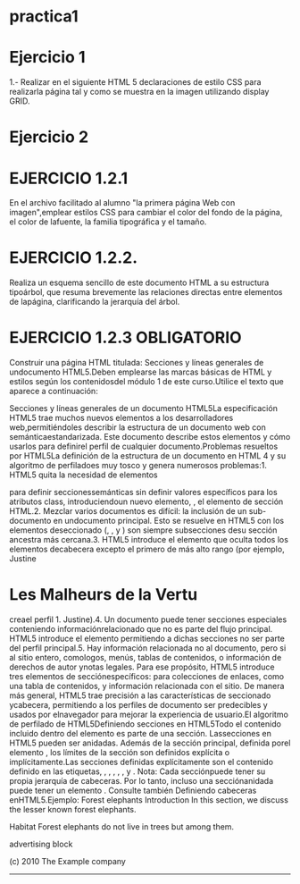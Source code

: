 # practica1
# Ejercicio 1

1.- Realizar en el siguiente HTML 5 declaraciones de estilo CSS para realizarla página tal y como se muestra en la imagen utilizando display GRID.

# Ejercicio 2

# EJERCICIO 1.2.1

En el archivo facilitado al alumno "la primera página Web con imagen",emplear estilos CSS para cambiar el color del fondo de la página, el color de lafuente, la familia tipográfica y el tamaño.

# EJERCICIO 1.2.2.

Realiza un esquema sencillo de este documento HTML a su estructura tipoárbol, que resuma brevemente las relaciones directas entre elementos de lapágina, clarificando la jerarquía del árbol.

# EJERCICIO 1.2.3 OBLIGATORIO

Construir una página HTML titulada: Secciones y líneas generales de undocumento HTML5.Deben emplearse las marcas básicas de HTML y estilos según los contenidosdel módulo 1 de este curso.Utilice el texto que aparece a continuación:

Secciones y líneas generales de un documento HTML5La especificación HTML5 trae muchos nuevos elementos a los desarrolladores web,permitiéndoles describir la estructura de un documento web con semánticaestandarizada. Este documento describe estos elementos y cómo usarlos para definirel perfil de cualquier documento.Problemas resueltos por HTML5La definición de la estructura de un documento en HTML 4 y su algoritmo de perfiladoes muy tosco y genera numerosos problemas:1. HTML5 quita la necesidad de elementos

para definir seccionessemánticas sin definir valores específicos para los atributos class, introduciendoun nuevo elemento,
, el elemento de sección HTML.2. Mezclar varios documentos es difícil: la inclusión de un sub-documento en undocumento principal. Esto se resuelve en HTML5 con los elementos deseccionado (,
, y ) son siempre subsecciones desu sección ancestra más cercana.3. HTML5 introduce el elemento que oculta todos los elementos decabecera excepto el primero de más alto rango (por ejemplo,
Justine

# Les Malheurs de la Vertu

creael perfil 1. Justine).4. Un documento puede tener secciones especiales conteniendo informaciónrelacionado que no es parte del flujo principal. HTML5 introduce el elemento permitiendo a dichas secciones no ser parte del perfil principal.5. Hay información relacionada no al documento, pero si al sitio entero, comologos, menús, tablas de contenidos, o información de derechos de autor ynotas legales. Para ese propósito, HTML5 introduce tres elementos de secciónespecíficos: para colecciones de enlaces, como una tabla de contenidos, y información relacionada con el sitio. De manera más general, HTML5 trae precisión a las características de seccionado ycabecera, permitiendo a los perfiles de documento ser predecibles y usados por elnavegador para mejorar la experiencia de usuario.El algoritmo de perfilado de HTML5Definiendo secciones en HTML5Todo el contenido incluido dentro del elemento es parte de una sección. Lassecciones en HTML5 pueden ser anidadas. Además de la sección principal, definida porel elemento , los límites de la sección son definidos explícita o implícitamente.Las secciones definidas explícitamente son el contenido definido en las etiquetas,
, , , , , y . Nota: Cada secciónpuede tener su propia jerarquía de cabeceras. Por lo tanto, incluso una secciónanidada puede tener un elemento
. Consulte también Definiendo cabeceras enHTML5.Ejemplo:
Forest elephants
Introduction
In this section, we discuss the lesser known forest elephants.

Habitat
Forest elephants do not live in trees but among them.

advertising block

(c) 2010 The Example company

------------------------------------------------------------
